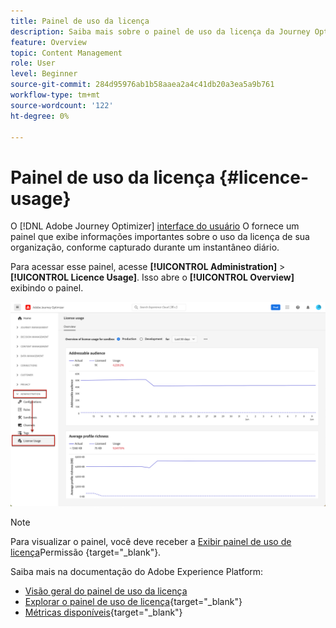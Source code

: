 ```yaml
---
title: Painel de uso da licença
description: Saiba mais sobre o painel de uso da licença da Journey Optimizer
feature: Overview
topic: Content Management
role: User
level: Beginner
source-git-commit: 284d95976ab1b58aaea2a4c41db20a3ea5a9b761
workflow-type: tm+mt
source-wordcount: '122'
ht-degree: 0%

---
```


# Painel de uso da licença {#licence-usage}

O [!DNL Adobe Journey Optimizer] [interface do usuário](user-interface.md) O fornece um painel que exibe informações importantes sobre o uso da licença de sua organização, conforme capturado durante um instantâneo diário.

Para acessar esse painel, acesse **[!UICONTROL Administration]** > **[!UICONTROL Licence Usage]**. Isso abre o **[!UICONTROL Overview]** exibindo o painel.

![](assets/licence-usage-dashboard.png)

>[!NOTE]
>
>Para visualizar o painel, você deve receber a [Exibir painel de uso de licença](https://experienceleague.adobe.com/docs/experience-platform/dashboards/permissions.html?lang=en#available-permissions)Permissão {target=&quot;_blank&quot;}.

Saiba mais na documentação do Adobe Experience Platform:

* [Visão geral do painel de uso da licença](https://experienceleague.adobe.com/docs/experience-platform/dashboards/guides/license-usage.html)
* [Explorar o painel de uso de licença](https://experienceleague.adobe.com/docs/experience-platform/dashboards/guides/license-usage.html#exploring-the-license-usage-dashboard){target=&quot;_blank&quot;}
* [Métricas disponíveis](https://experienceleague.adobe.com/docs/experience-platform/dashboards/guides/license-usage.html#available-metrics){target=&quot;_blank&quot;}
